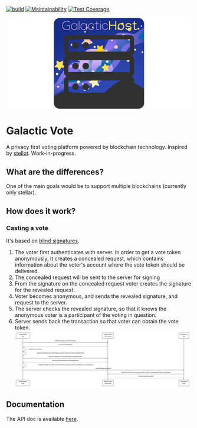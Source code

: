 [![build](https://github.com/oliverdozsa/galactic.vote/actions/workflows/scala.yml/badge.svg)](https://github.com/oliverdozsa/galactic.vote/actions/workflows/scala.yml) [![Maintainability](https://api.codeclimate.com/v1/badges/54de0e64c81d0ca543a4/maintainability)](https://codeclimate.com/github/oliverdozsa/galactic.vote/maintainability) [![Test Coverage](https://api.codeclimate.com/v1/badges/54de0e64c81d0ca543a4/test_coverage)](https://codeclimate.com/github/oliverdozsa/galactic.vote/test_coverage)

<img src="docs/logo.png" alt="drawing"/>

# Galactic Vote
A privacy first voting platform powered by blockchain technology. Inspired by [stellot](https://github.com/stanbar/stellot). 
Work-in-progress.
## What are the differences?
One of the main goals would be to support multiple blockchains (currently only stellar).
## How does it work?
### Casting a vote
It's based on [blind signatures](https://en.wikipedia.org/wiki/Blind_signature#Blind_RSA_signatures).
1. The voter first authenticates with server. In order to get a vote token anonymously, it creates a concealed request, which contains information
about the voter's account where the vote token should be delivered. 
2. The concealed request will be sent to the server for signing
3. From the signature on the concealed request voter creates the signature for the revealed request.
4. Voter becomes anonymous, and sends the revealed signature, and request to the server.
5. The server checks the revealed signature, so that it knows the anonymous voter is a participant of the voting in question.
6. Server sends back the transaction so that voter can obtain the vote token.
![cast vote](./docs/cast-vote-seq.svg)
## Documentation
The API doc is available [here](https://oliverdozsa.github.io/galactic.vote).
